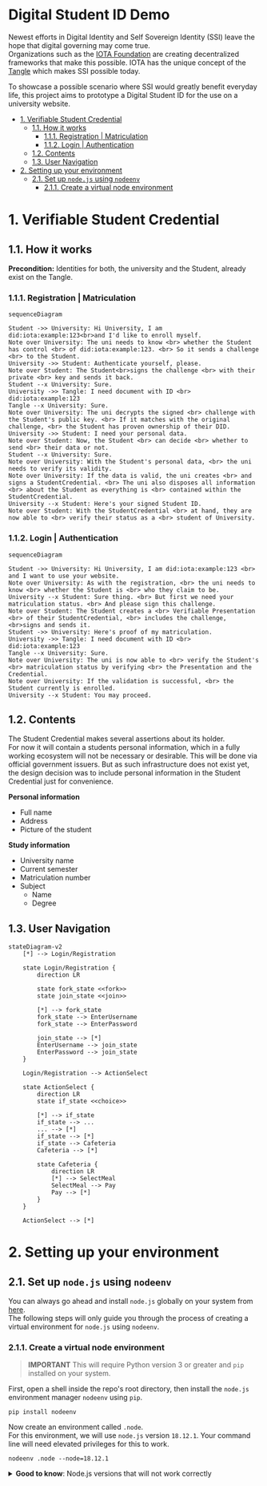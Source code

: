 # Digital Student ID Demo <!-- omit in toc -->

Newest efforts in Digital Identity and Self Sovereign Identity (SSI) leave the hope that digital governing may come true.  
Organizations such as the [IOTA Foundation](https://www.iota.org/) are creating decentralized frameworks that make this possible. IOTA has the unique concept of the [Tangle](https://wiki.iota.org/learn/about-iota/tangle) which makes SSI possible today.  

To showcase a possible scenario where SSI would greatly benefit everyday life, this project aims to prototype a Digital Student ID for the use on a university website.

- [1. Verifiable Student Credential](#1-verifiable-student-credential)
  - [1.1. How it works](#11-how-it-works)
    - [1.1.1. Registration | Matriculation](#111-registration--matriculation)
    - [1.1.2. Login | Authentication](#112-login--authentication)
  - [1.2. Contents](#12-contents)
  - [1.3. User Navigation](#13-user-navigation)
- [2. Setting up your environment](#2-setting-up-your-environment)
  - [2.1. Set up `node.js` using `nodeenv`](#21-set-up-nodejs-using-nodeenv)
    - [2.1.1. Create a virtual node environment](#211-create-a-virtual-node-environment)

# 1. Verifiable Student Credential

## 1.1. How it works

**Precondition:** Identities for both, the university and the Student, already exist on the Tangle.

### 1.1.1. Registration | Matriculation

```mermaid
sequenceDiagram

Student ->> University: Hi University, I am did:iota:example:123<br>and I'd like to enroll myself.
Note over University: The uni needs to know <br> whether the Student has control <br> of did:iota:example:123. <br> So it sends a challenge <br> to the Student.
University ->> Student: Authenticate yourself, please.
Note over Student: The Student<br>signs the challenge <br> with their private <br> key and sends it back.
Student --x University: Sure.
University ->> Tangle: I need document with ID <br> did:iota:example:123
Tangle --x University: Sure.
Note over University: The uni decrypts the signed <br> challenge with the Student's public key. <br> If it matches with the original challenge, <br> the Student has proven ownership of their DID.
University ->> Student: I need your personal data.
Note over Student: Now, the Student <br> can decide <br> whether to send <br> their data or not.
Student --x University: Sure.
Note over University: With the Student's personal data, <br> the uni needs to verify its validity.
Note over University: If the data is valid, the uni creates <br> and signs a StudentCredential. <br> The uni also disposes all information <br> about the Student as everything is <br> contained within the StudentCredential.
University --x Student: Here's your signed Student ID.
Note over Student: With the StudentCredential <br> at hand, they are now able to <br> verify their status as a <br> student of University.
```

### 1.1.2. Login | Authentication

```mermaid
sequenceDiagram

Student ->> University: Hi University, I am did:iota:example:123 <br> and I want to use your website.
Note over University: As with the registration, <br> the uni needs to know <br> whether the Student is <br> who they claim to be.
University --x Student: Sure thing. <br> But first we need your matriculation status. <br> And please sign this challenge.
Note over Student: The Student creates a <br> Verifiable Presentation <br> of their StudentCredential, <br> includes the challenge, <br>signs and sends it.
Student ->> University: Here's proof of my matriculation.
University ->> Tangle: I need document with ID <br> did:iota:example:123
Tangle --x University: Sure.
Note over University: The uni is now able to <br> verify the Student's <br> matriculation status by verifying <br> the Presentation and the Credential.
Note over University: If the validation is successful, <br> the Student currently is enrolled.
University --x Student: You may proceed.
```

## 1.2. Contents

The Student Credential makes several assertions about its holder.  
For now it will contain a students personal information, which in a fully working ecosystem will not be necessary or desirable. This will be done via official government issuers. But as such infrastructure does not exist yet, the design decision was to include personal information in the Student Credential just for convenience.

**Personal information**

- Full name
- Address
- Picture of the student

**Study information**

- University name
- Current semester
- Matriculation number
- Subject
  - Name
  - Degree

## 1.3. User Navigation

```mermaid
stateDiagram-v2
    [*] --> Login/Registration

    state Login/Registration {
        direction LR

        state fork_state <<fork>>
        state join_state <<join>>

        [*] --> fork_state
        fork_state --> EnterUsername
        fork_state --> EnterPassword

        join_state --> [*]
        EnterUsername --> join_state
        EnterPassword --> join_state
    }   

    Login/Registration --> ActionSelect

    state ActionSelect {
        direction LR
        state if_state <<choice>>
        
        [*] --> if_state
        if_state --> ...
        ... --> [*]
        if_state --> [*]
        if_state --> Cafeteria
        Cafeteria --> [*]

        state Cafeteria {
            direction LR
            [*] --> SelectMeal
            SelectMeal --> Pay
            Pay --> [*]
        }
    }

    ActionSelect --> [*]    
```

# 2. Setting up your environment

## 2.1. Set up `node.js` using `nodeenv`

You can always go ahead and install `node.js` globally on your system from [here](https://nodejs.org/).  
The following steps will only guide you through the process of creating a virtual environment for `node.js` using `nodeenv`.

### 2.1.1. Create a virtual node environment

> **IMPORTANT** This will require Python version 3 or greater and `pip` installed on your system.

First, open a shell inside the repo's root directory, then install the `node.js` environment manager `nodeenv` using `pip`.

```shell
pip install nodeenv
```

Now create an environment called `.node`.  
For this environment, we will use `node.js` version `18.12.1`.
Your command line will need elevated privileges for this to work.

```shell
nodeenv .node --node=18.12.1
```

<details><summary><b>Good to know</b>: Node.js versions that will not work correctly</summary>
- 18.8.0 some problems with <a href="https://www.npmjs.com/package/@iota/identity-wasm">@iota/identity-wasm@0.6.0"</a>
</details>

